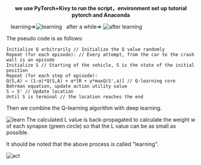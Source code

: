 <p align="center"><b>we use PyTorch+Kivy to run the script，environment set up tutorial pytorch and Anaconda</b></p>


&nbsp;&nbsp;&nbsp;learning=>![learning](https://user-images.githubusercontent.com/22739177/32823936-c279686a-c993-11e7-906e-ea3e7830e275.gif)&nbsp;&nbsp;&nbsp;after a while=>
![after learning](https://user-images.githubusercontent.com/22739177/32823937-c2950e80-c993-11e7-9358-89e50cdaae8f.gif)


The pseudo code is as follows:
```
Initialize Q arbitrarily // Initialize the Q value randomly
Repeat (for each episode): // Every attempt, from the car to the crash wall is an episode
Initialize S // Starting of the vehicle, S is the state of the initial position
Repeat (for each step of episode):
Q(S,A) ← (1-α)*Q(S,A) + α*[R + γ*maxQ(S',a)] // Q-learning core Behrman equation, update action utility value
S ← S' // Update location
Until S is terminal // the location reaches the end
```

Then we combine the Q-learning algorithm with deep learning. 

![learn](https://user-images.githubusercontent.com/22739177/32822235-60bfc1b6-c98c-11e7-966a-2a2c295645cc.PNG)
The calculated L value is back-propagated to calculate the weight w of each synapse (green circle) so that the L value can be as small as possible.

It should be noted that the above process is called "learning". 

![act](https://user-images.githubusercontent.com/22739177/32822234-60a7c57a-c98c-11e7-82b2-82d53104940a.PNG)
